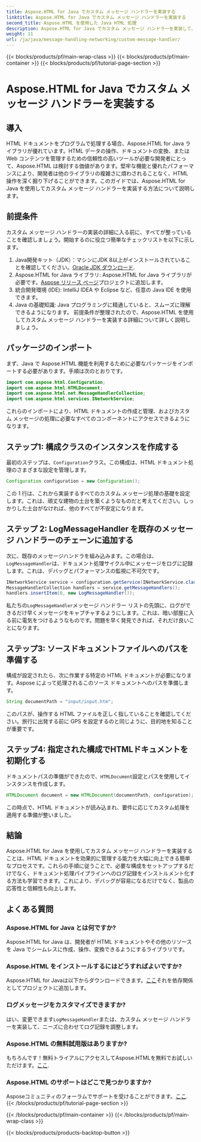 ```yaml
---
title: Aspose.HTML for Java でカスタム メッセージ ハンドラーを実装する
linktitle: Aspose.HTML for Java でカスタム メッセージ ハンドラーを実装する
second_title: Aspose.HTML を使用した Java HTML 処理
description: Aspose.HTML for Java でカスタム メッセージ ハンドラーを実装して、ドキュメント処理を強化し、ログを効率的に処理する方法を説明します。
weight: 11
url: /ja/java/message-handling-networking/custom-message-handler/
---
```


{{< blocks/products/pf/main-wrap-class >}}
{{< blocks/products/pf/main-container >}}
{{< blocks/products/pf/tutorial-page-section >}}

# Aspose.HTML for Java でカスタム メッセージ ハンドラーを実装する

## 導入
HTML ドキュメントをプログラムで処理する場合、Aspose.HTML for Java ライブラリが優れています。HTML データの操作、ドキュメントの変換、または Web コンテンツを管理するための信頼性の高いツールが必要な開発者にとって、Aspose.HTML は検討する価値があります。堅牢な機能と優れたパフォーマンスにより、開発者は他のライブラリの複雑さに煩わされることなく、HTML 操作を深く掘り下げることができます。このガイドでは、Aspose.HTML for Java を使用してカスタム メッセージ ハンドラーを実装する方法について説明します。
## 前提条件
カスタム メッセージ ハンドラーの実装の詳細に入る前に、すべてが整っていることを確認しましょう。開始するのに役立つ簡単なチェックリストを以下に示します。
1.  Java開発キット（JDK）：マシンにJDK 8以上がインストールされていることを確認してください。[Oracle JDK ダウンロード](https://www.oracle.com/java/technologies/javase-jdk11-downloads.html).
2. Aspose.HTML for Java ライブラリ: Aspose.HTML for Java ライブラリが必要です。[Aspose リリース ページ](https://releases.aspose.com/html/java/)プロジェクトに追加します。
3. 統合開発環境 (IDE): IntelliJ IDEA や Eclipse など、任意の Java IDE を使用できます。 
4. Java の基礎知識: Java プログラミングに精通していると、スムーズに理解できるようになります。
前提条件が整理されたので、Aspose.HTML を使用してカスタム メッセージ ハンドラーを実装する詳細について詳しく説明しましょう。
## パッケージのインポート
まず、Java で Aspose.HTML 機能を利用するために必要なパッケージをインポートする必要があります。手順は次のとおりです。
```java
import com.aspose.html.Configuration;
import com.aspose.html.HTMLDocument;
import com.aspose.html.net.MessageHandlerCollection;
import com.aspose.html.services.INetworkService;
```
これらのインポートにより、HTML ドキュメントの作成と管理、およびカスタム メッセージの処理に必要なすべてのコンポーネントにアクセスできるようになります。
## ステップ1: 構成クラスのインスタンスを作成する
最初のステップは、`Configuration`クラス。この構成は、HTML ドキュメント処理のさまざまな設定を管理します。 
```java
Configuration configuration = new Configuration();
```
この 1 行は、これから実装するすべてのカスタム メッセージ処理の基礎を設定します。これは、頑丈な建物の土台を築くようなものだと考えてください。しっかりした土台がなければ、他のすべてが不安定になります。
## ステップ 2: LogMessageHandler を既存のメッセージ ハンドラーのチェーンに追加する
次に、既存のメッセージハンドラを組み込みます。この場合は、`LogMessageHandler`は、ドキュメント処理サイクル中にメッセージをログに記録します。これは、デバッグとパフォーマンスの監視に不可欠です。
```java
INetworkService service = configuration.getService(INetworkService.class);
MessageHandlerCollection handlers = service.getMessageHandlers();
handlers.insertItem(0, new LogMessageHandler());
```
私たちの`LogMessageHandler`メッセージ ハンドラー リストの先頭に、ログができるだけ早くメッセージをキャプチャするようにします。これは、暗い部屋に入る前に電気をつけるようなものです。問題を早く発見できれば、それだけ良いことになります。
## ステップ3: ソースドキュメントファイルへのパスを準備する
構成が設定されたら、次に作業する特定の HTML ドキュメントが必要になります。Aspose によって処理されるこのソース ドキュメントへのパスを準備します。
```java
String documentPath = "input/input.htm";
```
このパスが、操作する HTML ファイルを正しく指していることを確認してください。旅行に出発する前に GPS を設定するのと同じように、目的地を知ることが重要です。
## ステップ4: 指定された構成でHTMLドキュメントを初期化する
ドキュメントパスの準備ができたので、`HTMLDocument`設定とパスを使用してインスタンスを作成します。 
```java
HTMLDocument document = new HTMLDocument(documentPath, configuration);
```
この時点で、HTML ドキュメントが読み込まれ、要件に応じてカスタム処理を適用する準備が整いました。

## 結論
Aspose.HTML for Java を使用してカスタム メッセージ ハンドラーを実装することは、HTML ドキュメントを効果的に管理する能力を大幅に向上できる簡単なプロセスです。これらの手順に従うことで、必要な構成をセットアップするだけでなく、ドキュメント処理パイプラインへのログ記録をインストルメント化する方法も学習できます。これにより、デバッグが容易になるだけでなく、製品の応答性と信頼性も向上します。
## よくある質問
### Aspose.HTML for Java とは何ですか?
Aspose.HTML for Java は、開発者が HTML ドキュメントやその他のリソースを Java でシームレスに作成、操作、変換できるようにするライブラリです。
### Aspose.HTML をインストールするにはどうすればよいですか?
 Aspose.HTML for Javaは以下からダウンロードできます。[ここ](https://releases.aspose.com/html/java/)それを依存関係としてプロジェクトに追加します。
### ログメッセージをカスタマイズできますか?
はい、変更できます`LogMessageHandler`または、カスタム メッセージ ハンドラーを実装して、ニーズに合わせてログ記録を調整します。
### Aspose.HTML の無料試用版はありますか?
もちろんです！無料トライアルにアクセスしてAspose.HTMLを無料でお試しいただけます。[ここ](https://releases.aspose.com/).
### Aspose.HTML のサポートはどこで見つかりますか?
 Asposeコミュニティのフォーラムでサポートを受けることができます。[ここ](https://forum.aspose.com/c/html/29).
{{< /blocks/products/pf/tutorial-page-section >}}

{{< /blocks/products/pf/main-container >}}
{{< /blocks/products/pf/main-wrap-class >}}

{{< blocks/products/products-backtop-button >}}
